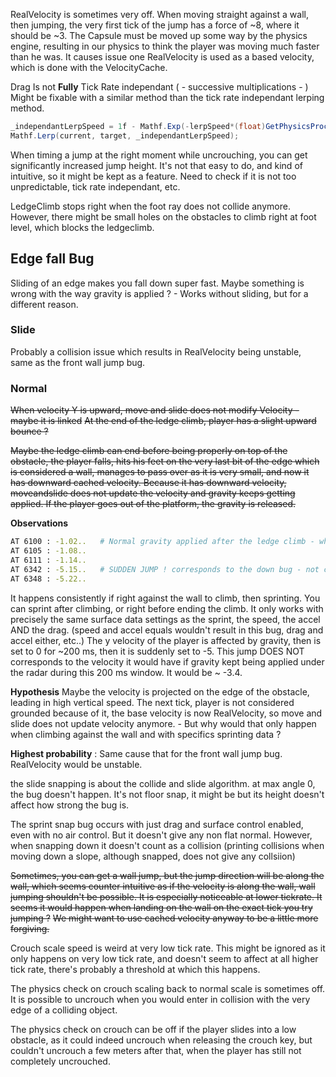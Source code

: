 RealVelocity is sometimes very off. When moving straight against a wall, then jumping, the very first tick of the jump has a force of ~8, where it should be ~3. The Capsule must be moved up some way by the physics engine, resulting in our physics to think the player was moving much faster than he was.
It causes issue one RealVelocity is used as a based velocity, which is done with the VelocityCache.

Drag Is not **Fully** Tick Rate independant ( - successive multiplications - ) Might be fixable with a similar method than the tick rate independant lerping method.
```cs
_independantLerpSpeed = 1f - Mathf.Exp(-lerpSpeed*(float)GetPhysicsProcessDeltaTime());
Mathf.Lerp(current, target, _independantLerpSpeed);
```

When timing a jump at the right moment while uncrouching, you can get significantly increased jump height.
It's not that easy to do, and kind of intuitive, so it might be kept as a feature. Need to check if it is not too unpredictable, tick rate independant, etc.

LedgeClimb stops right when the foot ray does not collide anymore. However, there might be small holes on the obstacles to climb right at foot level, which blocks the ledgeclimb.


## Edge fall Bug

Sliding of an edge makes you fall down super fast. Maybe something is wrong with the way gravity is applied ?
    - Works without sliding, but for a different reason.

### Slide
Probably a collision issue which results in RealVelocity being unstable, same as the front wall jump bug.

### Normal
~~When velocity Y is upward, move and slide does not modify Velocity - maybe it is linked~~
~~At the end of the ledge climb, player has a slight upward bounce ?~~ 
        
~~Maybe the ledge climb can end before being properly on top of the obstacle, the player falls, hits his feet on the very last bit of the edge which is considered a wall, manages to pass over as it is very small, and now it has downward cached velocity. Because it has downward velocity, moveandslide does not update the velocity and gravity keeps getting applied. If the player goes out of the platform, the gravity is released.~~

**Observations**
```sh
AT 6100 : -1.02..   # Normal gravity applied after the ledge climb - why is it applied though ?
AT 6105 : -1.08..
AT 6111 : -1.14..
AT 6342 : -5.15..   # SUDDEN JUMP ! corresponds to the down bug - not correlated to the velocity cache ..
AT 6348 : -5.22..
```
It happens consistently if right against the wall to climb, then sprinting. You can sprint after climbing, or right before ending the climb.
It only works with precisely the same surface data settings as the sprint, the speed, the accel AND the drag. (speed and accel equals wouldn't result in this bug, drag and accel either, etc..)
The y velocity of the player is affected by gravity, then is set to 0 for ~200 ms, then it is suddenly set to -5.
This jump DOES NOT corresponds to the velocity it would have if gravity kept being applied under the radar during this 200 ms window. It would be ~ -3.4.

**Hypothesis**
Maybe the velocity is projected on the edge of the obstacle, leading in high vertical speed. The next tick, player is not considered grounded because of it, the base velocity is now RealVelocity, so move and slide does not update velocity anymore. - But why would that only happen when climbing against the wall and with specifics sprinting data ?

**Highest probability** : Same cause that for the front wall jump bug. RealVelocity would be unstable.





the slide snapping is about the collide and slide algorithm. at max angle 0, the bug doesn't happen.
It's not floor snap, it might be but its height doesn't affect how strong the bug is.


The sprint snap bug occurs with just drag and surface control enabled, even with no air control. But it doesn't give any non flat normal.
However, when snapping down it doesn't count as a collision (printing collisions when moving down a slope, although snapped, does not give any collsiion)

~~Sometimes, you can get a wall jump, but the jump direction will be along the wall, which seems counter intuitive as if the velocity is along the wall, wall jumping shouldn't be possible. It is especially noticeable at lower tickrate. It seems it would happen when landing on the wall on the exact tick you try jumping ?~~
~~We might want to use cached velocity anyway to be a little more forgiving.~~

Crouch scale speed is weird at very low tick rate. This might be ignored as it only happens on very low tick rate, and doesn't seem to affect at all higher tick rate, there's probably a threshold at which this happens.

The physics check on crouch scaling back to normal scale is sometimes off. It is possible to uncrouch when you would enter in collision with the very edge of a colliding object.

The physics check on crouch can be off if the player slides into a low obstacle, as it could indeed uncrouch when releasing the crouch key, but couldn't uncrouch a few meters after that, when the player has still not completely uncrouched.
